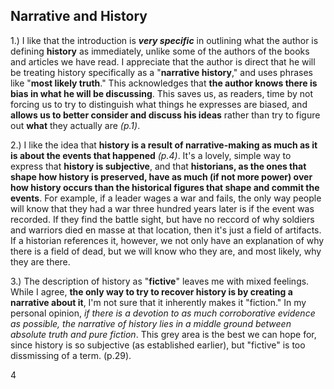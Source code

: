 ## Narrative and History

1.) I like that the introduction is **_very specific_** in outlining what the author is defining **history** as immediately, unlike some of the authors of the books and articles we have read. I appreciate that the author is direct that he will be treating history specifically as a "**narrative history**," and uses phrases like "**most likely truth**." This acknowledges that **the author knows there is bias in what he will be discussing**. This saves us, as readers, time by not forcing us to try to distinguish what things he expresses are biased, and **allows us to better consider and discuss his ideas** rather than try to figure out **what** they actually are _(p.1)_.

2.) I like the idea that **history is a result of narrative-making as much as it is about the events that happened** _(p.4)_. It's a lovely, simple way to express that **history is subjective**, and that **historians, as the ones that shape how history is preserved, have as much (if not more power) over how history occurs than the historical figures that shape and commit the events**. For example, if a leader wages a war and fails, the only way people will know that they had a war three hundred years later is if the event was recorded. If they find the battle sight, but have no reccord of why soldiers and warriors died en masse at that location, then it's just a field of artifacts. If a historian references it, however, we not only have an explanation of why there is a field of dead, but we will know who they are, and most likely, why they are there.

3.) The description of history as "**fictive**" leaves me with mixed feelings. While I agree, **the only way to try to recover history 
is by creating a narrative about it**, I'm not sure that it inherently makes it "fiction." In my personal opinion, _if there is a devotion to as much corroborative evidence as possible, the narrative of history lies in a middle ground between absolute truth and pure fiction_. This grey area is the best we can hope for, since history is so subjective (as established earlier), but "fictive" is too dissmissing of a term. (p.29).

4
